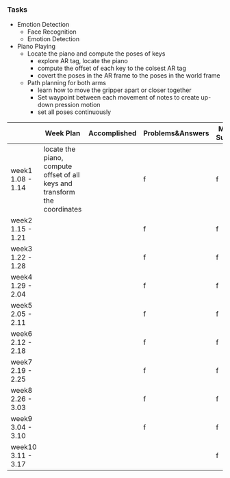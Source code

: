 ### Tasks

+  Emotion Detection
    - Face Recognition
    - Emotion Detection
+  Piano Playing
    - Locate the piano and compute the poses of keys
        - explore AR tag, locate the piano
        - compute the offset of each key to the colsest AR tag
        - covert the poses in the AR frame to the poses in the world frame
    - Path planning for both arms
        - learn how to move the gripper apart or closer together    
        - Set waypoint between each movement of notes to create up-down pression motion
        - set all poses continuously

|  | Week Plan  |  Accomplished | Problems&Answers   | Meeting Summary   |
|---|---|---|---|---|
| week1  1.08  - 1.14  |locate the piano, compute offset of all keys and transform the coordinates |   | f  | f  |
| week2  1.15 - 1.21  |   |   | f  | f  |
| week3  1.22 - 1.28  |   |   |  f |f   |
| week4  1.29 - 2.04  |   |   |  f |f   |
| week5  2.05 - 2.11  |   |   |  f |f   |
| week6  2.12 - 2.18  |   |   |  f |f   |
| week7  2.19 - 2.25  |   |   |  f |f   |
| week8  2.26 - 3.03  |  |  |  f |f   |
| week9  3.04 - 3.10  |   |   |  f |f   |
| week10 3.11 - 3.17  |   |   |   |f   |